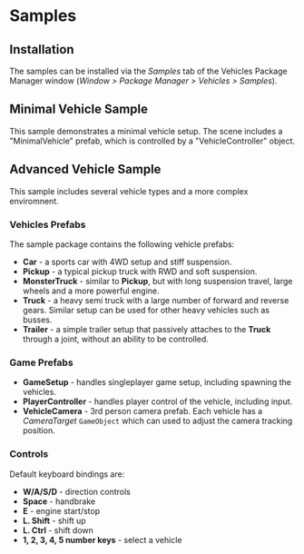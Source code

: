 # Samples

## Installation

The samples can be installed via the *Samples* tab of the Vehicles Package Manager window (*Window > Package Manager > Vehicles > Samples*).

## Minimal Vehicle Sample

This sample demonstrates a minimal vehicle setup. The scene includes a "MinimalVehicle" prefab, which is controlled by a "VehicleController" object.


## Advanced Vehicle Sample

This sample includes several vehicle types and a more complex enviromnent.

### Vehicles Prefabs
The sample package contains the following vehicle prefabs:
* **Car** - a sports car with 4WD setup and stiff suspension.
* **Pickup** - a typical pickup truck with RWD and soft suspension.
* **MonsterTruck** - similar to **Pickup**, but with long suspension travel, large wheels and a more powerful engine.
* **Truck** - a heavy semi truck with a large number of forward and reverse gears. Similar setup can be used for other heavy vehicles such as busses.
* **Trailer** - a simple trailer setup that passively attaches to the **Truck** through a joint, without an ability to be controlled.

### Game Prefabs
* **GameSetup** - handles singleplayer game setup, including spawning the vehicles.
* **PlayerController** - handles player control of the vehicle, including input.
* **VehicleCamera** - 3rd person camera prefab. Each vehicle has a *CameraTarget* `GameObject` which can used to adjust the camera tracking position.

### Controls
Default keyboard bindings are:
* **W/A/S/D** - direction controls
* **Space** - handbrake
* **E** - engine start/stop
* **L. Shift** - shift up
* **L. Ctrl** - shift down
* **1, 2, 3, 4, 5 number keys** - select a vehicle
